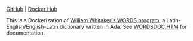 [GitHub](https://github.com/jwodder/whitaker-docker) | [Docker Hub](https://hub.docker.com/repository/docker/jwodder/whitaker)

This is a Dockerization of [William Whitaker's WORDS program](http://archives.nd.edu/whitaker/words.htm), a Latin-English/English-Latin dictionary written in Ada.  See [WORDSDOC.HTM](http://archives.nd.edu/whitaker/wordsdoc.htm) for documentation.
